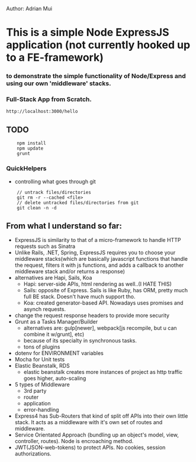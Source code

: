 Author: Adrian Mui
# This is a simple Node ExpressJS application (not currently hooked up to a FE-framework)
### to demonstrate the simple functionality of Node/Express and using our own 'middleware' stacks.
### Full-Stack App from Scratch. 

`http://localhost:3000/hello`

## TODO

```
    npm install
    npm update
    grunt
```

### QuickHelpers

* controlling what goes through git
```
    // untrack files/directories
    git rm -r --cached <file>
    // delete untracked files/directories from git
    git clean -n -d
```

## From what I understand so far:

* ExpressJS is similarity to that of a micro-framework to handle HTTP requests such as Sinatra
* Unlike Rails, .NET, Spring, ExpressJS requires you to choose your middleware stacks(which are basically javascript functions that handle the request, filters it with js functions, and adds a callback to another middleware stack and/or returns a response)
* alternatives are Hapi, Sails, Koa
    - Hapi: server-side APIs, html rendering as well..(I HATE THIS)
    - Sails: opposite of Express. Sails is like Ruby, has ORM, pretty much full BE stack. Doesn't have much support tho.
    - Koa: created generator-based API. Nowadays uses promises and asynch requests.
* change the request response headers to provide more security
* Grunt as a Tasks Manager/Builder
    - alternatives are: gulp[newer], webpack[js recompile, but u can combine it w/grunt], etc)
    - because of its specialty in synchronous tasks.
    - tons of plugins
* dotenv for ENVIRONMENT variables
* Mocha for Unit tests
* Elastic Beanstalk, RDS
    - elastic beanstalk creates more instances of project as http traffic goes higher, auto-scaling
* 5 types of Middleware
    - 3rd party
    - router
    - application
    - error-handling
* Express4 has Sub-Routers that kind of split off APIs into their own little stack. It acts as a middleware with it's own set of routes and middleware.
* Service Orientated Approach (bundling up an object's model, view, controller, routes). Node is encroaching method.
* JWT(JSON-web-tokens) to protect APIs. No cookies, session authorizations.


